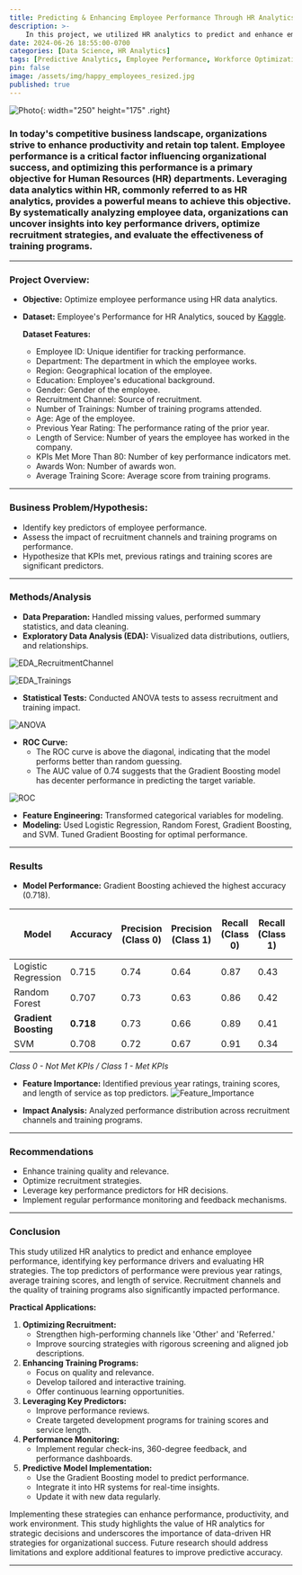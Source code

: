 ```yaml
---
title: Predicting & Enhancing Employee Performance Through HR Analytics
description: >-    
    In this project, we utilized HR analytics to predict and enhance employee performance, leveraging a comprehensive dataset and various machine learning models.
date: 2024-06-26 18:55:00-0700
categories: [Data Science, HR Analytics]
tags: [Predictive Analytics, Employee Performance, Workforce Optimization, Data Driven HR]
pin: false
image: /assets/img/happy_employees_resized.jpg
published: true
---
```


![Photo](/assets/img/happy_employees.jpg){: width="250" height="175" .right}

### In today's competitive business landscape, organizations strive to enhance productivity and retain top talent. Employee performance is a critical factor influencing organizational success, and optimizing this performance is a primary objective for Human Resources (HR) departments. Leveraging data analytics within HR, commonly referred to as HR analytics, provides a powerful means to achieve this objective. By systematically analyzing employee data, organizations can uncover insights into key performance drivers, optimize recruitment strategies, and evaluate the effectiveness of training programs. 



***
### Project Overview:
- **Objective:** Optimize employee performance using HR data analytics. 
- **Dataset:** Employee's Performance for HR Analytics, souced by [Kaggle](https://www.kaggle.com/datasets/sanjanchaudhari/employees-performance-for-hr-analytics). 

    **Dataset Features:**
    - Employee ID: Unique identifier for tracking performance.
    - Department: The department in which the employee works.
    - Region: Geographical location of the employee.
    - Education: Employee's educational background.
    - Gender: Gender of the employee.
    - Recruitment Channel: Source of recruitment.
    - Number of Trainings: Number of training programs attended.
    - Age: Age of the employee.
    - Previous Year Rating: The performance rating of the prior year.
    - Length of Service: Number of years the employee has worked in the company.
    - KPIs Met More Than 80: Number of key performance indicators met.
    - Awards Won: Number of awards won.
    - Average Training Score: Average score from training programs.

---

### Business Problem/Hypothesis:
- Identify key predictors of employee performance.
- Assess the impact of recruitment channels and training programs on performance.
- Hypothesize that KPIs met, previous ratings and training scores are significant predictors.

---

### Methods/Analysis
- **Data Preparation:** Handled missing values, performed summary statistics, and data cleaning.
- **Exploratory Data Analysis (EDA):** Visualized data distributions, outliers, and relationships.

![EDA_RecruitmentChannel](assets/img/Project1/EDA_Recruitment.png)

![EDA_Trainings](assets/img/Project1/EDA_Trainings.png)

- **Statistical Tests:** Conducted ANOVA tests to assess recruitment and training impact.

![ANOVA](assets/img/Project1/ANOVA.png)

- **ROC Curve:** 
    - The ROC curve is above the diagonal, indicating that the model performs better than random guessing.
    - The AUC value of 0.74 suggests that the Gradient Boosting model has decenter performance in predicting the target variable.

![ROC](assets/img/Project1/ROC_Curve.png)    
    
- **Feature Engineering:** Transformed categorical variables for modeling.
- **Modeling:** Used Logistic Regression, Random Forest, Gradient Boosting, and SVM. Tuned Gradient Boosting for optimal performance.

---

### Results
- **Model Performance:** Gradient Boosting achieved the highest accuracy (0.718).

| Model               | Accuracy | Precision (Class 0) | Precision (Class 1) | Recall (Class 0) | Recall (Class 1) | F1 Score (Class 0) | F1 Score (Class 1) |
|---------------------|----------|---------------------|---------------------|------------------|------------------|--------------------|--------------------|
| Logistic Regression | 0.715    | 0.74                | 0.64                | 0.87             | 0.43             | 0.80               | 0.52               |
| Random Forest       | 0.707    | 0.73                | 0.63                | 0.86             | 0.42             | 0.79               | 0.50               |
| **Gradient Boosting** | **0.718**    | 0.73                | 0.66                | 0.89             | 0.41             | 0.80               | 0.50               |
| SVM                 | 0.708    | 0.72                | 0.67                | 0.91             | 0.34             | 0.80               | 0.45               |

*Class 0 - Not Met KPIs / Class 1 - Met KPIs*


- **Feature Importance:** Identified previous year ratings, training scores, and length of service as top predictors.
![Feature_Importance](assets/img/Project1/Feature_Importance.png)

- **Impact Analysis:** Analyzed performance distribution across recruitment channels and training programs.

---

### Recommendations
- Enhance training quality and relevance.
- Optimize recruitment strategies.
- Leverage key performance predictors for HR decisions.
- Implement regular performance monitoring and feedback mechanisms.

---

### Conclusion

This study utilized HR analytics to predict and enhance employee performance, identifying key performance drivers and evaluating HR strategies. The top predictors of performance were previous year ratings, average training scores, and length of service. Recruitment channels and the quality of training programs also significantly impacted performance.

**Practical Applications:**
1. **Optimizing Recruitment:**
   - Strengthen high-performing channels like 'Other' and 'Referred.'
   - Improve sourcing strategies with rigorous screening and aligned job descriptions.
2. **Enhancing Training Programs:**
   - Focus on quality and relevance.
   - Develop tailored and interactive training.
   - Offer continuous learning opportunities.
3. **Leveraging Key Predictors:**
   - Improve performance reviews.
   - Create targeted development programs for training scores and service length.
4. **Performance Monitoring:**
   - Implement regular check-ins, 360-degree feedback, and performance dashboards.
5. **Predictive Model Implementation:**
   - Use the Gradient Boosting model to predict performance.
   - Integrate it into HR systems for real-time insights.
   - Update it with new data regularly.

Implementing these strategies can enhance performance, productivity, and work environment. This study highlights the value of HR analytics for strategic decisions and underscores the importance of data-driven HR strategies for organizational success. Future research should address limitations and explore additional features to improve predictive accuracy.

---

